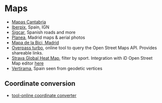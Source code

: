 # Maps
- [Mapas Cantabria](http://mapas.cantabria.es)
- [Iberpix](http://www.ign.es/iberpix2/visor/), Spain, IGN
- [Sigcar](http://beta.sigcar.es/), Spanish roads and more
- [Planea](http://www.madrid.org/cartografia/visorCartografia/html/visor.htm), Madrid maps & aerial photos
- [Mapa de la Bici, Madrid](http://madrid.maps.arcgis.com/apps/webappviewer/index.html?id=304e79ab11cb403cbd4469a60a48cdeb)
- [Overpass turbo](http://overpass-turbo.eu/), online tool to query the Open Street Maps API. Provides shareable links. 
- [Strava Global Heat Map](https://www.strava.com/heatmap#16.29/-3.62618/40.53345/hot/all), filter by sport. Integration with iD Open Street Map editor [here](http://strava.github.io/iD/)
- [Vertirama](http://www.vertirama.com/), Spain seen from geodetic vertices

## Coordinate conversion
- [tool-online coordinate converter](https://tool-online.com/en/coordinate-converter.php#)

